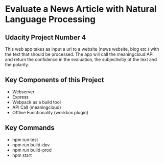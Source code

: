 # Evaluate a News Article with Natural Language Processing

## Udacity Project Number 4

This web app takes as input a url to a website (news website, blog etc.) with the text that should be processed.
The app will call the meaningcloud API and return the confidence in the evaluation, the subjectivitiy of the text and the polarity.

## Key Components of this Project

- Webserver
- Express
- Webpack as a build tool
- API Call (meaningcloud)
- Offline Functionality (workbox plugin)

## Key Commands

- npm run test
- npm run build-dev
- npm run build-prod
- npm start
